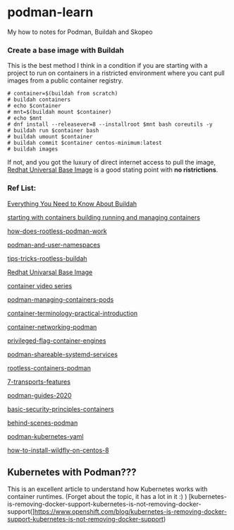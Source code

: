 # podman-learn
My how to notes for Podman, Buildah and Skopeo


### Create a base image with Buildah 

This is the best method I think in a condition if you are starting with a project to run on containers in a ristricted environment where you cant pull images from a public container registry.

```
# container=$(buildah from scratch) 
# buildah containers
# echo $container
# mnt=$(buildah mount $container) 
# echo $mnt 
# dnf install --releasever=8 --installroot $mnt bash coreutils -y
# buildah run $container bash 
# buildah umount $container 
# buildah commit $container centos-minimum:latest 
# buildah images 
```
If not, and you got the luxury of direct internet access to pull the image, [Redhat Universal Base Image](https://developers.redhat.com/products/rhel/ubi) is a good stating point with **no ristrictions**. 

### Ref List:

[Everything You Need to Know About Buildah](https://dzone.com/articles/everything-you-need-to-know-about-buildah) 

[starting with containers building running and managing containers](https://access.redhat.com/documentation/en-us/red_hat_enterprise_linux/8/html/building_running_and_managing_containers/starting-with-containers_building-running-and-managing-containers)

[how-does-rootless-podman-work](https://opensource.com/article/19/2/how-does-rootless-podman-work)

[podman-and-user-namespaces](https://opensource.com/article/18/12/podman-and-user-namespaces) 

[tips-tricks-rootless-buildah](https://opensource.com/article/19/3/tips-tricks-rootless-buildah) 

[Redhat Univarsal Base Image](https://developers.redhat.com/products/rhel/ubi) 

[container video series](https://www.redhat.com/sysadmin/container-video-series) 

[podman-managing-containers-pods](https://developers.redhat.com/blog/2019/01/15/podman-managing-containers-pods/?intcmp=701f20000012ngPAAQ) 

[container-terminology-practical-introduction](https://developers.redhat.com/blog/2018/02/22/container-terminology-practical-introduction/) 

[container-networking-podman](https://www.redhat.com/sysadmin/container-networking-podman) 

[privileged-flag-container-engines](https://www.redhat.com/sysadmin/privileged-flag-container-engines)

[podman-shareable-systemd-services](https://www.redhat.com/sysadmin/podman-shareable-systemd-services)

[rootless-containers-podman](https://www.redhat.com/sysadmin/rootless-containers-podman)

[7-transports-features](https://www.redhat.com/sysadmin/7-transports-features)

[podman-guides-2020](https://www.redhat.com/sysadmin/podman-guides-2020)

[basic-security-principles-containers](https://www.redhat.com/sysadmin/basic-security-principles-containers)

[behind-scenes-podman](https://www.redhat.com/sysadmin/behind-scenes-podman)

[podman-kubernetes-yaml](https://developers.redhat.com/blog/2019/01/29/podman-kubernetes-yaml/)

[how-to-install-wildfly-on-centos-8](https://www.liquidweb.com/kb/how-to-install-wildfly-on-centos-8/) 

## Kubernetes with Podman???
This is an excellent article to understand how Kubernetes works with container runtimes. (Forget about the topic, it has a lot in it :) )
[kubernetes-is-removing-docker-support-kubernetes-is-not-removing-docker-support(]https://www.openshift.com/blog/kubernetes-is-removing-docker-support-kubernetes-is-not-removing-docker-support)
